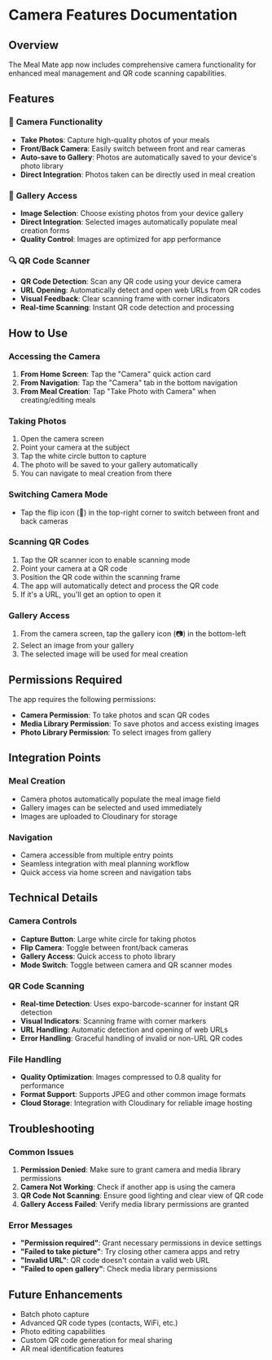 # Camera Features Documentation

## Overview

The Meal Mate app now includes comprehensive camera functionality for enhanced meal management and QR code scanning capabilities.

## Features

### 📸 **Camera Functionality**

- **Take Photos**: Capture high-quality photos of your meals
- **Front/Back Camera**: Easily switch between front and rear cameras
- **Auto-save to Gallery**: Photos are automatically saved to your device's photo library
- **Direct Integration**: Photos taken can be directly used in meal creation

### 📱 **Gallery Access**

- **Image Selection**: Choose existing photos from your device gallery
- **Direct Integration**: Selected images automatically populate meal creation forms
- **Quality Control**: Images are optimized for app performance

### 🔍 **QR Code Scanner**

- **QR Code Detection**: Scan any QR code using your device camera
- **URL Opening**: Automatically detect and open web URLs from QR codes
- **Visual Feedback**: Clear scanning frame with corner indicators
- **Real-time Scanning**: Instant QR code detection and processing

## How to Use

### Accessing the Camera

1. **From Home Screen**: Tap the "Camera" quick action card
2. **From Navigation**: Tap the "Camera" tab in the bottom navigation
3. **From Meal Creation**: Tap "Take Photo with Camera" when creating/editing meals

### Taking Photos

1. Open the camera screen
2. Point your camera at the subject
3. Tap the white circle button to capture
4. The photo will be saved to your gallery automatically
5. You can navigate to meal creation from there

### Switching Camera Mode

- Tap the flip icon (🔄) in the top-right corner to switch between front and back cameras

### Scanning QR Codes

1. Tap the QR scanner icon to enable scanning mode
2. Point your camera at a QR code
3. Position the QR code within the scanning frame
4. The app will automatically detect and process the QR code
5. If it's a URL, you'll get an option to open it

### Gallery Access

1. From the camera screen, tap the gallery icon (📷) in the bottom-left
2. Select an image from your gallery
3. The selected image will be used for meal creation

## Permissions Required

The app requires the following permissions:

- **Camera Permission**: To take photos and scan QR codes
- **Media Library Permission**: To save photos and access existing images
- **Photo Library Permission**: To select images from gallery

## Integration Points

### Meal Creation

- Camera photos automatically populate the meal image field
- Gallery images can be selected and used immediately
- Images are uploaded to Cloudinary for storage

### Navigation

- Camera accessible from multiple entry points
- Seamless integration with meal planning workflow
- Quick access via home screen and navigation tabs

## Technical Details

### Camera Controls

- **Capture Button**: Large white circle for taking photos
- **Flip Camera**: Toggle between front/back cameras
- **Gallery Access**: Quick access to photo library
- **Mode Switch**: Toggle between camera and QR scanner modes

### QR Code Scanning

- **Real-time Detection**: Uses expo-barcode-scanner for instant QR detection
- **Visual Indicators**: Scanning frame with corner markers
- **URL Handling**: Automatic detection and opening of web URLs
- **Error Handling**: Graceful handling of invalid or non-URL QR codes

### File Handling

- **Quality Optimization**: Images compressed to 0.8 quality for performance
- **Format Support**: Supports JPEG and other common image formats
- **Cloud Storage**: Integration with Cloudinary for reliable image hosting

## Troubleshooting

### Common Issues

1. **Permission Denied**: Make sure to grant camera and media library permissions
2. **Camera Not Working**: Check if another app is using the camera
3. **QR Code Not Scanning**: Ensure good lighting and clear view of QR code
4. **Gallery Access Failed**: Verify media library permissions are granted

### Error Messages

- **"Permission required"**: Grant necessary permissions in device settings
- **"Failed to take picture"**: Try closing other camera apps and retry
- **"Invalid URL"**: QR code doesn't contain a valid web URL
- **"Failed to open gallery"**: Check media library permissions

## Future Enhancements

- Batch photo capture
- Advanced QR code types (contacts, WiFi, etc.)
- Photo editing capabilities
- Custom QR code generation for meal sharing
- AR meal identification features
